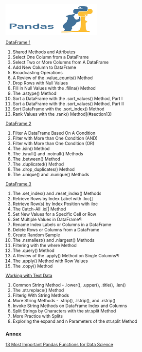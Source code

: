 <img src="images/pandas.jpeg" width="300" height="100" />


[DataFrame 1](https://github.com/antonio-datahack/pandas/blob/main/notebooks/DataFrames%201.ipynb)

1. Shared Methods and Attributes
2. Select One Column from a DataFrame
3. Select Two or More Columns from A DataFrame
4. Add New Column to DataFrame
5. Broadcasting Operations
6. A Review of the .value_counts() Method
7. Drop Rows with Null Values
8. Fill in Null Values with the .fillna() Method
9. The .astype() Method
10. Sort a DataFrame with the .sort_values() Method, Part I
11. Sort a DataFrame with the .sort_values() Method, Part II
12. Sort DataFrame with the .sort_index() Method
13. Rank Values with the .rank() Method](#section13)

[DataFrame 2](https://github.com/antonio-datahack/pandas/blob/main/notebooks/DataFrames%202.ipynb)

1. Filter A DataFrame Based On A Condition
2. Filter with More than One Condition (AND)
3. Filter with More than One Condition (OR)
4. The .isin() Method
5. The .isnull() and .notnull() Methods
6. The .between() Method
7. The .duplicated() Method
8. The .drop_duplicates() Method
9. The .unique() and .nunique() Methods

[DataFrame 3](https://github.com/antonio-datahack/pandas/blob/main/notebooks/DataFrames%203.ipynb)

1. The .set_index() and .reset_index() Methods
2. Retrieve Rows by Index Label with .loc[]
3. Retrieve Row(s) by Index Position with iloc
4. The Catch-All .ix[] Method
5. Set New Values for a Specific Cell or Row
6. Set Multiple Values in DataFrame¶
7. Rename Index Labels or Columns in a DataFrame
8. Delete Rows or Columns from a DataFrame
9. Create Random Sample
10. The .nsmallest() and .nlargest() Methods
11. Filtering with the where Method
12. The .query() Method
13. A Review of the .apply() Method on Single Columns¶
14. The .apply() Method with Row Values
15. The .copy() Method

[Working with Text Data](https://github.com/antonio-datahack/pandas/blob/main/notebooks/Working%20with%20Text%20Data.ipynb)

1. Common String Method - .lower(), .upper(), .title(), .len()
2. The .str.replace() Method
3. Filterig With String Methods
4. More String Methods - .strip(), .lstrip(), and .rstrip()
5. Invoke String Methods on DataFrame Index and Columns
6. Split Strings by Characters with the str.split Method
7. More Practice with Splits
8. Exploring the expand and n Parameters of the str.split Method


### Annex

[13 Most Important Pandas Functions for Data Science](https://www.analyticsvidhya.com/blog/2021/05/pandas-functions-13-most-important/)
